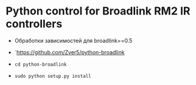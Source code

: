 Python control for Broadlink RM2 IR controllers
===============================================

* Обработки зависимостей для broadlink==0.5

* `https://github.com/Zver5/python-broadlink
* `cd python-broadlink`
* `sudo python setup.py install`
